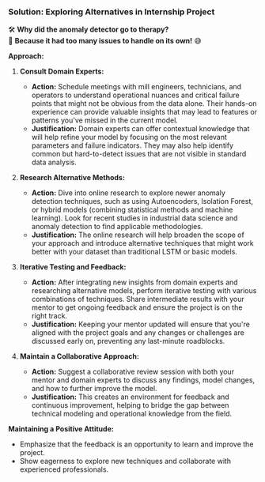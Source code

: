 ### **Solution: Exploring Alternatives in Internship Project**

🛠️ **Why did the anomaly detector go to therapy?**  
🤖 **Because it had too many issues to handle on its own!** 😅

**Approach:**

1. **Consult Domain Experts:**

   - **Action:** Schedule meetings with mill engineers, technicians, and operators to understand operational nuances and critical failure points that might not be obvious from the data alone. Their hands-on experience can provide valuable insights that may lead to features or patterns you've missed in the current model.
   - **Justification:** Domain experts can offer contextual knowledge that will help refine your model by focusing on the most relevant parameters and failure indicators. They may also help identify common but hard-to-detect issues that are not visible in standard data analysis.

2. **Research Alternative Methods:**

   - **Action:** Dive into online research to explore newer anomaly detection techniques, such as using Autoencoders, Isolation Forest, or hybrid models (combining statistical methods and machine learning). Look for recent studies in industrial data science and anomaly detection to find applicable methodologies.
   - **Justification:** The online research will help broaden the scope of your approach and introduce alternative techniques that might work better with your dataset than traditional LSTM or basic models.

3. **Iterative Testing and Feedback:**

   - **Action:** After integrating new insights from domain experts and researching alternative models, perform iterative testing with various combinations of techniques. Share intermediate results with your mentor to get ongoing feedback and ensure the project is on the right track.
   - **Justification:** Keeping your mentor updated will ensure that you're aligned with the project goals and any changes or challenges are discussed early on, preventing any last-minute roadblocks.

4. **Maintain a Collaborative Approach:**
   - **Action:** Suggest a collaborative review session with both your mentor and domain experts to discuss any findings, model changes, and how to further improve the model.
   - **Justification:** This creates an environment for feedback and continuous improvement, helping to bridge the gap between technical modeling and operational knowledge from the field.

**Maintaining a Positive Attitude:**

- Emphasize that the feedback is an opportunity to learn and improve the project.
- Show eagerness to explore new techniques and collaborate with experienced professionals.
